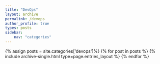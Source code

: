 ```yaml
---
title: "DevOps"
layout: archive
permalink: /devops
author_profile: true
types: posts
sidebar:
    nav: "categories"
---
```


{% assign posts = site.categories['devops']%}
{% for post in posts %}
  {% include archive-single.html type=page.entries_layout %}
{% endfor %}